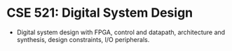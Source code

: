 # CSE 521: Digital System Design
- Digital system design with FPGA, control and datapath, architecture and synthesis, design constraints, I/O peripherals.
